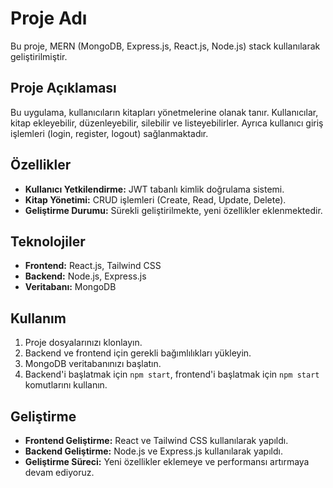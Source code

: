 # Proje Adı

Bu proje, MERN (MongoDB, Express.js, React.js, Node.js) stack kullanılarak geliştirilmiştir.

## Proje Açıklaması

Bu uygulama, kullanıcıların kitapları yönetmelerine olanak tanır. Kullanıcılar, kitap ekleyebilir, düzenleyebilir, silebilir ve listeyebilirler. Ayrıca kullanıcı giriş işlemleri (login, register, logout) sağlanmaktadır.

## Özellikler

- **Kullanıcı Yetkilendirme:** JWT tabanlı kimlik doğrulama sistemi.
- **Kitap Yönetimi:** CRUD işlemleri (Create, Read, Update, Delete).
- **Geliştirme Durumu:** Sürekli geliştirilmekte, yeni özellikler eklenmektedir.

## Teknolojiler

- **Frontend:** React.js, Tailwind CSS
- **Backend:** Node.js, Express.js
- **Veritabanı:** MongoDB

## Kullanım

1. Proje dosyalarınızı klonlayın.
2. Backend ve frontend için gerekli bağımlılıkları yükleyin.
3. MongoDB veritabanınızı başlatın.
4. Backend'i başlatmak için `npm start`, frontend'i başlatmak için `npm start` komutlarını kullanın.

## Geliştirme

- **Frontend Geliştirme:** React ve Tailwind CSS kullanılarak yapıldı.
- **Backend Geliştirme:** Node.js ve Express.js kullanılarak yapıldı.
- **Geliştirme Süreci:** Yeni özellikler eklemeye ve performansı artırmaya devam ediyoruz.


